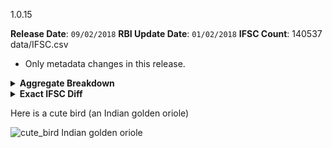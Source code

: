 1.0.15

**Release Date**: `09/02/2018`
**RBI Update Date**: `01/02/2018`
**IFSC Count**: 140537 data/IFSC.csv

- Only metadata changes in this release.

<details><summary><strong>Aggregate Breakdown</strong>
</summary>

```
      1 +BKID
      1 +ESMF
      1 +INDB
      1 +KVBL
      1 +PKGB
      1 +RATN
      1 +SIBL
      2 +IDIB
      2 +ORBC
      3 +KKBK
      5 +LAVB
      8 +UTIB
      9 +UTKS
```
</details>

<details><summary><strong>Exact IFSC Diff</strong></summary>

```diff
+BKID000TC43
+ESMF0001192
+IDIB000K315
+IDIB000M322
+INDB0001400
+KKBK0006406
+KKBK0007489
+KKBK0008112
+KVBL0004751
+LAVB0000331
+LAVB0000571
+LAVB0000698
+LAVB0000967
+LAVB0000973
+ORBC0102256
+ORBC0102257
+PKGB0011195
+RATN0000247
+SIBL0000973
+UTIB0003682
+UTIB0003743
+UTIB0003749
+UTIB0003770
+UTIB0SAMB01
+UTIB0SKCUB1
+UTIB0SLPCB1
+UTIB0SUPCB1
+UTKS0001107
+UTKS0001127
+UTKS0001152
+UTKS0001194
+UTKS0001236
+UTKS0001299
+UTKS0001344
+UTKS0001511
+UTKS0001512
```
</details>

Here is a cute bird (an Indian golden oriole)

![cute_bird  Indian golden oriole](https://user-images.githubusercontent.com/9717497/35992272-d4d95a4e-0d2f-11e8-82a5-ac73aefd004c.jpg)
